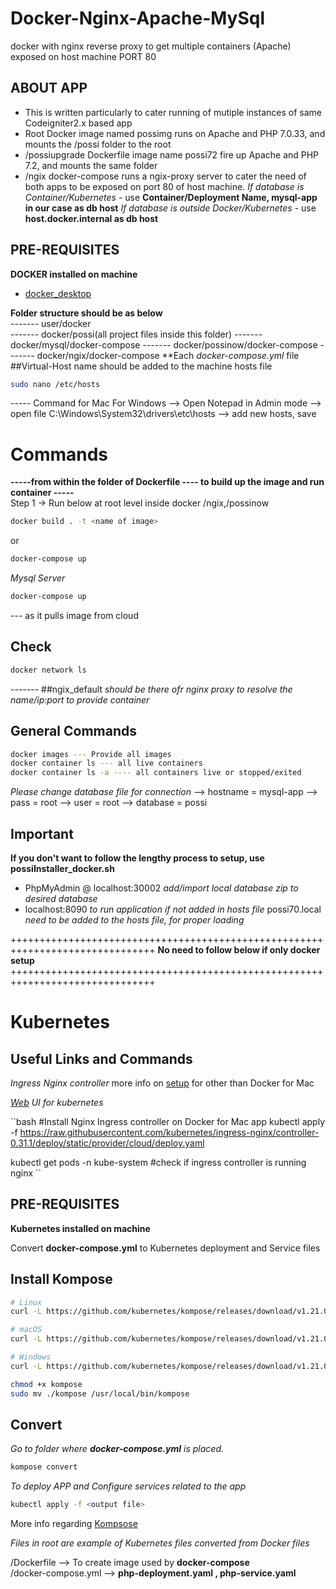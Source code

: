 # Docker-Nginx-Apache-MySql
docker with nginx reverse proxy to get multiple containers (Apache) exposed on host machine PORT 80

## ABOUT APP
- This is written particularly to cater running of mutiple instances of same Codeigniter2.x based app
- Root Docker image named possimg runs on Apache and PHP 7.0.33, and mounts the /possi folder to the root
- /possiupgrade Dockerfile image name possi72 fire up Apache and PHP 7.2, and mounts the same folder
- /ngix docker-compose runs a ngix-proxy server to cater the need of both apps to be exposed on port 80 of host machine.
*If database is Container/Kubernetes* - use **Container/Deployment Name, mysql-app in our case as db host**
*If database is outside Docker/Kubernetes* - use **host.docker.internal as db host**


## PRE-REQUISITES
**DOCKER installed on machine**
- [docker_desktop](https://www.docker.com/products/docker-desktop)

**Folder structure should be as below**  
------- user/docker  
------- docker/possi(all project files inside this folder)
------- docker/mysql/docker-compose
------- docker/possinow/docker-compose
------- docker/ngix/docker-compose
**Each  *docker-compose.yml* file ##Virtual-Host name should be added to the machine hosts file  
```bash
sudo nano /etc/hosts    
```
----- Command for Mac
For Windows
--> Open Notepad in Admin mode
--> open file C:\Windows\System32\drivers\etc\hosts
--> add new hosts, save

# Commands
**-----from within the folder of Dockerfile ---- to build up the image and run container -----**  
Step 1 -> Run below at root level inside docker /ngix,/possinow  
```bash
docker build . -t <name of image>
```
or
```bash
docker-compose up
```
*Mysql Server*
```bash
docker-compose up
```
--- as it pulls image from cloud

## Check  
```bash
docker network ls
```
------- ##ngix_default *should be there ofr nginx proxy to resolve the name/ip:port to provide container*  

## General Commands  
```bash
docker images --- Provide all images  
docker container ls --- all live containers  
docker container ls -a ---- all containers live or stopped/exited  
```

*Please change database file for connection*
--> hostname = mysql-app
--> pass = root
--> user = root
--> database =  possi

## Important
**If you don't want to follow the lengthy process to setup, use possiInstaller_docker.sh**
- PhpMyAdmin @ localhost:30002 *add/import local database zip to desired database*
- localhost:8090 *to run application if not added in hosts file*
possi70.local *need to be added to the hosts file, for proper loading* 


+++++++++++++++++++++++++++++++++++++++++++++++++++++++++++++++++++++++++++++++
**No need to follow below if only docker setup**
+++++++++++++++++++++++++++++++++++++++++++++++++++++++++++++++++++++++++++++++
# Kubernetes

## Useful Links and Commands
*Ingress Nginx controller* more info on [setup](https://kubernetes.github.io/ingress-nginx/deploy/) for other than Docker for Mac

*[Web](https://kubernetes.io/docs/tasks/access-application-cluster/web-ui-dashboard/) UI for kubernetes*

``bash 
#Install Nginx Ingress controller on Docker for Mac app
kubectl apply -f https://raw.githubusercontent.com/kubernetes/ingress-nginx/controller-0.31.1/deploy/static/provider/cloud/deploy.yaml

kubectl get pods -n kube-system #check if ingress controller is running nginx
``

## PRE-REQUISITES
**Kubernetes installed on machine**

Convert **docker-compose.yml** to Kubernetes deployment and Service files

## Install Kompose
```bash
# Linux
curl -L https://github.com/kubernetes/kompose/releases/download/v1.21.0/kompose-linux-amd64 -o kompose

# macOS
curl -L https://github.com/kubernetes/kompose/releases/download/v1.21.0/kompose-darwin-amd64 -o kompose

# Windows
curl -L https://github.com/kubernetes/kompose/releases/download/v1.21.0/kompose-windows-amd64.exe -o kompose.exe

chmod +x kompose
sudo mv ./kompose /usr/local/bin/kompose
```

## Convert
*Go to folder where **docker-compose.yml** is placed.*

```bash
kompose convert
```
*To deploy APP and Configure services related to the app*

```bash
kubectl apply -f <output file>
```

More info regarding [Kompsose](https://kubernetes.io/docs/tasks/configure-pod-container/translate-compose-kubernetes/)

*Files in root are example of Kubernetes files converted from Docker files*

/Dockerfile --> To create image used by **docker-compose**  
/docker-compose.yml --> **php-deployment.yaml , php-service.yaml**  





